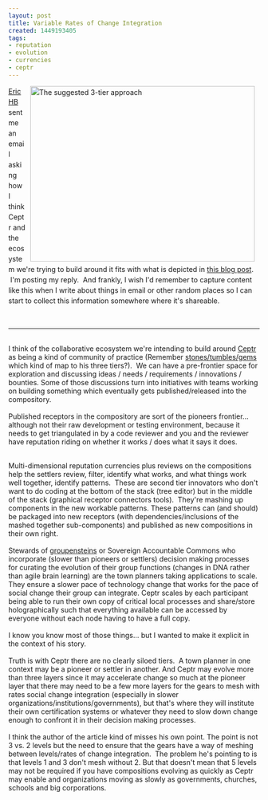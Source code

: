 ```yaml
---
layout: post
title: Variable Rates of Change Integration
created: 1449193405
tags:
- reputation
- evolution
- currencies
- ceptr
---
```

<p><a href="http://eric.harris-braun.com" style="line-height: 1.5;"><img alt="The suggested 3-tier approach" src="http://3.bp.blogspot.com/-cY_11PfaSzM/VmBog9jZLsI/AAAAAAAAJW8/7odwA5uALlI/s1600/Screen%2BShot%2B2015-12-03%2Bat%2B16.05.58.png" style="width: 450px; height: 352px; margin-left: 10px; margin-right: 10px; float: right;">Eric HB</a><span style="line-height: 1.5;"> sent me an email asking how I think Ceptr and the ecosystem we're trying to build around it fits with what is depicted in </span><a href="http://blog.gardeviance.org/2015/12/two-speed-it-more-i-look-worse-it-gets.html" style="line-height: 1.5;">this blog post</a><span style="line-height: 1.5;">. &nbsp;I'm posting my reply. &nbsp;And frankly, I wish I'd remember to capture content like this when I write about things in email or other random places so I can start to collect this information somewhere where it's shareable.</span></p><p>&nbsp;</p><hr><div>&nbsp;</div><div>I think of the collaborative ecosystem we're intending to build around <a href="http://ceptr.org">Ceptr</a> as being a kind of community of practice (Remember <a href="http://artbrock.com/blog/draft-proposal-currency-commons">stones/tumbles/gems</a> which kind of map to his three tiers?). &nbsp;We can have a pre-frontier space for exploration and discussing ideas / needs / requirements / innovations / bounties. Some of those discussions turn into initiatives with teams working on building something which eventually gets published/released into the compository.</div><div>&nbsp;</div><div>Published receptors in the compository are sort of the pioneers frontier... although not their raw development or testing environment, because it needs to get triangulated in by a code reviewer and you and the reviewer have reputation riding on whether it works / does what it says it does.</div><p><!--break--></p><div>&nbsp;</div><div>Multi-dimensional reputation currencies plus reviews on the compositions help the settlers review, filter, identify what works, and what things work well together, identify patterns. &nbsp;These are second tier innovators who don't want to do coding at the bottom of the stack (tree editor) but in the middle of the stack (graphical receptor connectors tools). &nbsp;They're mashing up components in the new workable patterns. These patterns can (and should) be packaged into new receptors (with dependencies/inclusions of the mashed together sub-components) and published as new compositions in their own right.</div><div>&nbsp;</div><div>Stewards of <a href="http://artbrock.com/blog/new-speech-act-spaces">groupensteins</a> or Sovereign Accountable Commons who incorporate (slower than pioneers or settlers) decision making processes for curating the evolution of their group functions (changes in DNA rather than agile brain learning) are the town planners taking applications to scale. They ensure a slower pace of technology change that works for the pace of social change their group can integrate. Ceptr scales by each participant being able to run their own copy of critical local processes and share/store holographically such that everything available can be accessed by everyone without each node having to have a full copy.&nbsp;</div><div>&nbsp;</div><div>I know you know most of those things... but I wanted to make it explicit in the context of his story.</div><div>&nbsp;</div><div>Truth is with Ceptr there are no clearly siloed tiers. &nbsp;A town planner in one context may be a pioneer or settler in another. And Ceptr may evolve more than three layers since it may accelerate change so much at the pioneer layer that there may need to be a few more layers for the gears to mesh with rates social change integration (especially in slower organizations/institutions/governments), but that's where they will institute their own certification systems or whatever they need to slow down change enough to confront it in their decision making processes.</div><div>&nbsp;</div><div>I think the author of the article kind of misses his own point. The point is not 3 vs. 2 levels but the need to ensure that the gears have a way of meshing between levels/rates of change integration. &nbsp;The problem he's pointing to is that levels 1 and 3 don't mesh without 2. But that doesn't mean that 5 levels may not be required if you have compositions evolving as quickly as Ceptr may enable and organizations moving as slowly as governments, churches, schools and big corporations.</div><div>&nbsp;</div><br><p>&nbsp;</p><br><p>&nbsp;</p>
